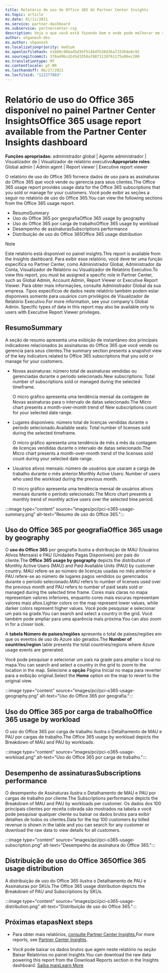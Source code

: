 ```yaml
---
title: Relatório de uso do Office 365 do Partner Center Insights
ms.topic: article
ms.date: 01/11/2021
ms.service: partner-dashboard
ms.subservice: partnercenter-csp
description: Veja o que você está fazendo bem e onde pode melhorar em relação ao uso de assinaturas do Office 365 que você vende ou gerencia para seus clientes.
author: shganesh-dev
ms.author: shganesh
ms.localizationpriority: medium
ms.openlocfilehash: e1b60c96bad5d3bf514bdfb36d36a733364e6c92
ms.sourcegitcommit: 376a49bcd245d3358a78871128761175a96ec200
ms.translationtype: MT
ms.contentlocale: pt-BR
ms.lasthandoff: 06/17/2021
ms.locfileid: "112277803"
---
```

# <a name="office-365-usage-report-available-from-the-partner-center-insights-dashboard"></a><span data-ttu-id="2f662-103">Relatório de uso do Office 365 disponível no painel Partner Center Insights</span><span class="sxs-lookup"><span data-stu-id="2f662-103">Office 365 usage report available from the Partner Center Insights dashboard</span></span>

<span data-ttu-id="2f662-104">**Funções apropriadas:** administrador global | Agente administrador | Visualizador de | Visualizador de relatório executivo</span><span class="sxs-lookup"><span data-stu-id="2f662-104">**Appropriate roles**: Global admin | Admin agent | Report viewer | Executive report viewer</span></span>

<span data-ttu-id="2f662-105">O relatório de uso do Office 365 fornece dados de uso para as assinaturas do Office 365 que você vende ou gerencia para seus clientes.</span><span class="sxs-lookup"><span data-stu-id="2f662-105">The Office 365 usage report provides usage data for the Office 365 subscriptions that you sold or manage for your customers.</span></span> <span data-ttu-id="2f662-106">Você pode exibir as seções a seguir no relatório de uso do Office 365.</span><span class="sxs-lookup"><span data-stu-id="2f662-106">You can view the following sections from the Office 365 usage report.</span></span>

- <span data-ttu-id="2f662-107">Resumo</span><span class="sxs-lookup"><span data-stu-id="2f662-107">Summary</span></span>
- <span data-ttu-id="2f662-108">Uso do Office 365 por geografia</span><span class="sxs-lookup"><span data-stu-id="2f662-108">Office 365 usage by geography</span></span>
- <span data-ttu-id="2f662-109">Uso do Office 365 por carga de trabalho</span><span class="sxs-lookup"><span data-stu-id="2f662-109">Office 365 usage by workload</span></span>
- <span data-ttu-id="2f662-110">Desempenho de assinaturas</span><span class="sxs-lookup"><span data-stu-id="2f662-110">Subscriptions performance</span></span>
- <span data-ttu-id="2f662-111">Distribuição de uso do Office 365</span><span class="sxs-lookup"><span data-stu-id="2f662-111">Office 365 usage distribution</span></span>

 > [!NOTE]
 > <span data-ttu-id="2f662-112">Este relatório está disponível no painel insights.</span><span class="sxs-lookup"><span data-stu-id="2f662-112">This report is available from the Insights dashboard.</span></span> <span data-ttu-id="2f662-113">Para exibir esse relatório, você deve ter uma função específica no Partner Center, como Administrador Global, Administrador da Conta, Visualizador de Relatório ou Visualizador de Relatório Executivo.</span><span class="sxs-lookup"><span data-stu-id="2f662-113">To view this report, you must be assigned a specific role in Partner Center, such as Global Admin, Account Admin, Report Viewer or Executive Report Viewer.</span></span> <span data-ttu-id="2f662-114">Para obter mais informações, consulte Administrador Global da sua empresa. Tipos específicos de dados neste relatório também podem estar disponíveis somente para usuários com privilégios de Visualizador de Relatório Executivo.</span><span class="sxs-lookup"><span data-stu-id="2f662-114">For more information, see your company's Global Admin. Specific types of data in this report may also be available only to users with Executive Report Viewer privileges.</span></span>

## <a name="summary"></a><span data-ttu-id="2f662-115">Resumo</span><span class="sxs-lookup"><span data-stu-id="2f662-115">Summary</span></span>

<span data-ttu-id="2f662-116">A seção de resumo apresenta uma exibição de instantâneo dos principais indicadores relacionados às assinaturas do Office 365 que você vende ou gerencia para seus clientes.</span><span class="sxs-lookup"><span data-stu-id="2f662-116">The summary section presents a snapshot view of the key indicators related to Office 365 subscriptions that you sold or manage for your customers.</span></span>  

- <span data-ttu-id="2f662-117">Novas assinaturas: número total de assinaturas vendidas ou gerenciadas durante o período selecionado.</span><span class="sxs-lookup"><span data-stu-id="2f662-117">New subscriptions: Total number of subscriptions sold or managed during the selected timeframe.</span></span>

   <span data-ttu-id="2f662-118">O micro gráfico apresenta uma tendência mensal da contagem de Novas assinaturas para o intervalo de datas selecionado.</span><span class="sxs-lookup"><span data-stu-id="2f662-118">The Micro chart presents a month-over-month trend of New subscriptions count for your selected date range.</span></span>

- <span data-ttu-id="2f662-119">Lugares disponíveis: número total de licenças vendidas durante o período selecionado.</span><span class="sxs-lookup"><span data-stu-id="2f662-119">Available seats: Total number of licenses sold during the selected timeframe.</span></span>

   <span data-ttu-id="2f662-120">O micro gráfico apresenta uma tendência de mês a mês da contagem de licenças vendidas durante o intervalo de datas selecionado.</span><span class="sxs-lookup"><span data-stu-id="2f662-120">The Micro chart presents a month-over-month trend of the licenses sold count during your selected date range.</span></span>

- <span data-ttu-id="2f662-121">Usuários ativos mensais: número de usuários que usaram a carga de trabalho durante o mês anterior.</span><span class="sxs-lookup"><span data-stu-id="2f662-121">Monthly Active Users: Number of users who used the workload during the previous month.</span></span> 

   <span data-ttu-id="2f662-122">O micro gráfico apresenta uma tendência mensal de usuários ativos mensais durante o período selecionado.</span><span class="sxs-lookup"><span data-stu-id="2f662-122">The Micro chart presents a monthly trend of monthly active users over the selected time period.</span></span>

:::image type="content" source="images/pci/pci-o365-usage-summary.png" alt-text="Resumo de uso do Office 365.":::

## <a name="office-365-usage-by-geography"></a><span data-ttu-id="2f662-124">Uso do Office 365 por geografia</span><span class="sxs-lookup"><span data-stu-id="2f662-124">Office 365 usage by geography</span></span>

<span data-ttu-id="2f662-125">O **uso do Office 365** por geografia ilustra a distribuição de MAU (Usuários Ativos Mensais) e PAU (Unidades Pagas Disponíveis) por país do cliente.</span><span class="sxs-lookup"><span data-stu-id="2f662-125">The **Office 365 usage by geography** depicts the distribution of Monthly Active Users (MAU) and Paid Available Units (PAU) by customer country.</span></span> <span data-ttu-id="2f662-126">MAU refere-se ao número de licenças usadas no mês anterior e PAU refere-se ao número de lugares pagos vendidos ou gerenciados durante o período selecionado.</span><span class="sxs-lookup"><span data-stu-id="2f662-126">MAU refers to number of licenses used over the previous month and PAU refers to number of paid seats sold or managed during the selected time frame.</span></span> <span data-ttu-id="2f662-127">Cores mais claras no mapa representam valores inferiores, enquanto cores mais escuras representam valores mais altos.</span><span class="sxs-lookup"><span data-stu-id="2f662-127">Lighter colors on the map represent lower values, while darker colors represent higher values.</span></span> <span data-ttu-id="2f662-128">Você pode pesquisar e selecionar um país na grade.</span><span class="sxs-lookup"><span data-stu-id="2f662-128">You can search and select a country in the grid.</span></span> <span data-ttu-id="2f662-129">Você também pode ampliar para uma aparência mais próxima.</span><span class="sxs-lookup"><span data-stu-id="2f662-129">You can also zoom in for a closer look.</span></span>

<span data-ttu-id="2f662-130">A **tabela Número de países/regiões** apresenta o total de países/regiões em que os eventos de uso do Azure são gerados.</span><span class="sxs-lookup"><span data-stu-id="2f662-130">The **Number of countries/region** table presents the total countries/regions where Azure usage events are generated.</span></span>

<span data-ttu-id="2f662-131">Você pode pesquisar e selecionar um país na grade para ampliar o local no mapa.</span><span class="sxs-lookup"><span data-stu-id="2f662-131">You can search and select a country in the grid to zoom to the location in the map.</span></span> <span data-ttu-id="2f662-132">Selecione a **opção** Página Inicial no mapa para reverter para a exibição original.</span><span class="sxs-lookup"><span data-stu-id="2f662-132">Select the **Home** option on the map to revert to the original view.</span></span>


:::image type="content" source="images/pci/pci-o365-usage-geography.png" alt-text="Uso do Office 365 por geografia.":::

## <a name="office-365-usage-by-workload"></a><span data-ttu-id="2f662-134">Uso do Office 365 por carga de trabalho</span><span class="sxs-lookup"><span data-stu-id="2f662-134">Office 365 usage by workload</span></span>

<span data-ttu-id="2f662-135">O uso do Office 365 por carga de trabalho ilustra o Detalhamento de MAU e PAU por cargas de trabalho.</span><span class="sxs-lookup"><span data-stu-id="2f662-135">The Office 365 usage by workload depicts the Breakdown of MAU and PAU by workloads.</span></span>

:::image type="content" source="images/pci/pci-o365-usage-workload.png" alt-text="Uso do Office 365 por carga de trabalho.":::

## <a name="subscriptions-performance"></a><span data-ttu-id="2f662-137">Desempenho de assinaturas</span><span class="sxs-lookup"><span data-stu-id="2f662-137">Subscriptions performance</span></span>

<span data-ttu-id="2f662-138">O desempenho de Assinaturas ilustra o Detalhamento de MAU e PAU por cargas de trabalho por cliente.</span><span class="sxs-lookup"><span data-stu-id="2f662-138">The Subscriptions performance depicts the Breakdown of MAU and PAU by workloads per customer.</span></span> <span data-ttu-id="2f662-139">Os dados dos 100 principais clientes por receita cobrada são mostrados na tabela e você pode pesquisar qualquer cliente ou baixar os dados brutos para exibir detalhes de todos os clientes.</span><span class="sxs-lookup"><span data-stu-id="2f662-139">Data for the top 100 customers by billed revenue is shown in the table and you can search for any customer or download the raw data to view details for all customers.</span></span>

:::image type="content" source="images/pci/pci-o365-usage-subscription.png" alt-text="Desempenho da assinatura do Office 365.":::

## <a name="office-365-usage-distribution"></a><span data-ttu-id="2f662-141">Distribuição de uso do Office 365</span><span class="sxs-lookup"><span data-stu-id="2f662-141">Office 365 usage distribution</span></span>

<span data-ttu-id="2f662-142">A distribuição de uso do Office 365 ilustra o Detalhamento de PAU e Assinaturas por SKUs.</span><span class="sxs-lookup"><span data-stu-id="2f662-142">The Office 365 usage distribution depicts the Breakdown of PAU and Subscriptions by SKUs.</span></span>

:::image type="content" source="images/pci/pci-o365-usage-distribution.png" alt-text="Distribuição de uso do Office 365.":::

## <a name="next-steps"></a><span data-ttu-id="2f662-144">Próximas etapas</span><span class="sxs-lookup"><span data-stu-id="2f662-144">Next steps</span></span>

- <span data-ttu-id="2f662-145">Para obter mais relatórios, [consulte Partner Center Insights.](partner-center-insights.md)</span><span class="sxs-lookup"><span data-stu-id="2f662-145">For more reports, see [Partner Center Insights](partner-center-insights.md).</span></span>

- <span data-ttu-id="2f662-146">Você pode baixar os dados brutos que agem neste relatório na seção Baixar Relatórios no painel Insights.</span><span class="sxs-lookup"><span data-stu-id="2f662-146">You can download the raw data powering this report from the Download Reports section in the Insights dashboard.</span></span> [<span data-ttu-id="2f662-147">Saiba mais</span><span class="sxs-lookup"><span data-stu-id="2f662-147">Learn More</span></span>](pci-download-reports.md) 
